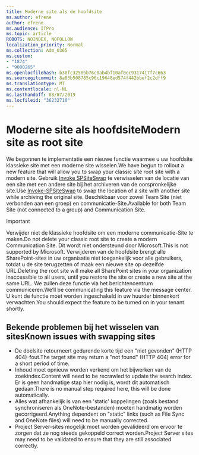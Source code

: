 ```yaml
---
title: Moderne site als de hoofdsite
ms.author: efrene
author: efrene
ms.audience: ITPro
ms.topic: article
ROBOTS: NOINDEX, NOFOLLOW
localization_priority: Normal
ms.collection: Adm_O365
ms.custom:
- "1874"
- "9000265"
ms.openlocfilehash: b30fc3258bb76c0ab4bf10af0ec9317417f7c663
ms.sourcegitcommit: 8a83b508785c96c19648ed574f442bbef2c2dff9
ms.translationtype: MT
ms.contentlocale: nl-NL
ms.lasthandoff: 08/07/2019
ms.locfileid: "36232710"
---
```

# <a name="modern-site-as-root-site"></a><span data-ttu-id="2167c-102">Moderne site als hoofdsite</span><span class="sxs-lookup"><span data-stu-id="2167c-102">Modern site as root site</span></span>

<span data-ttu-id="2167c-103">We begonnen te implementatie een nieuwe functie waarmee u uw hoofdsite klassieke site met een moderne site wisselen.</span><span class="sxs-lookup"><span data-stu-id="2167c-103">We have begun to rollout a new feature that will allow you to swap your classic site root site with a modern site.</span></span> <span data-ttu-id="2167c-104">Gebruik [Invoke SPSiteSwap](https://docs.microsoft.com/powershell/module/sharepoint-online/invoke-spositeswap?view=sharepoint-ps) te verwisselen van de locatie van een site met een andere site bij het archiveren van de oorspronkelijke site.</span><span class="sxs-lookup"><span data-stu-id="2167c-104">Use [Invoke-SPSiteSwap](https://docs.microsoft.com/powershell/module/sharepoint-online/invoke-spositeswap?view=sharepoint-ps) to swap the location of a site with another site while archiving the original site.</span></span> <span data-ttu-id="2167c-105">Beschikbaar voor zowel Team Site (niet verbonden aan een groep) en communicatie-Site.</span><span class="sxs-lookup"><span data-stu-id="2167c-105">Available for both Team Site (not connected to a group) and Communication Site.</span></span> 

>[!Important]
> <span data-ttu-id="2167c-106">Verwijder niet de klassieke hoofdsite om een moderne communicatie-Site te maken.</span><span class="sxs-lookup"><span data-stu-id="2167c-106">Do not delete your classic root site to create a modern Communication Site.</span></span> <span data-ttu-id="2167c-107">Dit wordt niet ondersteund door Microsoft.</span><span class="sxs-lookup"><span data-stu-id="2167c-107">This is not supported by Microsoft.</span></span> <span data-ttu-id="2167c-108">Verwijderen van de hoofdsite brengt alle SharePoint-sites in uw organisatie niet toegankelijk voor alle gebruikers, totdat u de site terugzetten of maak een nieuwe site op dezelfde URL.</span><span class="sxs-lookup"><span data-stu-id="2167c-108">Deleting the root site will make all SharePoint sites in your organization inaccessible to all users, until you restore the site or create a new site at the same URL.</span></span> <span data-ttu-id="2167c-109">We zullen deze functie via het berichtencentrum communiceren.</span><span class="sxs-lookup"><span data-stu-id="2167c-109">We’ll be communicating this feature via the message center.</span></span> <span data-ttu-id="2167c-110">U kunt de functie moet worden ingeschakeld in uw huurder binnenkort verwachten.</span><span class="sxs-lookup"><span data-stu-id="2167c-110">You should expect the feature to be turned on in your tenant shortly.</span></span>

## <a name="known-issues-with-swapping-sites"></a><span data-ttu-id="2167c-111">Bekende problemen bij het wisselen van sites</span><span class="sxs-lookup"><span data-stu-id="2167c-111">Known issues with swapping sites</span></span>
- <span data-ttu-id="2167c-112">De doelsite retourneert gedurende korte tijd een "niet gevonden" (HTTP 404)-fout.</span><span class="sxs-lookup"><span data-stu-id="2167c-112">The target site may return a "not found" (HTTP 404) error for a short period of time.</span></span>
- <span data-ttu-id="2167c-113">Inhoud moet opnieuw worden verkend om het bijwerken van de zoekindex.</span><span class="sxs-lookup"><span data-stu-id="2167c-113">Content will need to be recrawled to update the search index.</span></span> <span data-ttu-id="2167c-114">Er is geen handmatige stap hier nodig is, wordt dit automatisch gedaan.</span><span class="sxs-lookup"><span data-stu-id="2167c-114">There is no manual step required here, this will be done automatically.</span></span>
- <span data-ttu-id="2167c-115">Alles wat afhankelijk is van een 'static' koppelingen (zoals bestand synchroniseren als OneNote-bestanden) moeten handmatig worden gecorrigeerd.</span><span class="sxs-lookup"><span data-stu-id="2167c-115">Anything dependent on "static" links (such as File Sync and OneNote files) will need to be manually corrected.</span></span>
- <span data-ttu-id="2167c-116">Project Server-sites mogelijk moet worden gevalideerd om ervoor te zorgen dat ze nog steeds gekoppeld correct worden.</span><span class="sxs-lookup"><span data-stu-id="2167c-116">Project Server sites may need to be validated to ensure that they are still associated correctly.</span></span> 
